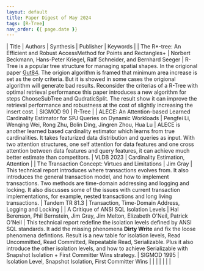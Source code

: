 ```yaml
---
layout: default
title: Paper Digest of May 2024
tags: [R-Tree]
nav_order: {{ page.date }}
---
```


| Title                                                                                        | Authors                                                                              | Synthesis                                                                                                                                                                                                                                                                                                                                                                                                                                                                                                                                                                                                                  | Publisher      | Keywords                                                  |
| The R\*-tree: An Efficient and Robust AccessMethod for Points and Rectangles+                | Norbert Beckmann, Hans-Peter Kriegel, Ralf Schneider, and Bernhard Seeger            | R-Tree is a popular tree structure for managing spatial shapes. In the origional paper [Gut84](http://www-db.deis.unibo.it/courses/SI-LS/papers/Gut84.pdf). The origion algorithm is framed that minimum area increase is set as the only criteria. But it is showed in some cases the origional algorithm will generate bad results. Reconsider the criterias of a R-Tree with optimal retrieval performance this paper introduces a new algorithm for steps ChooseSubTree and QudraticSplit. The result show it can improve the retrieval performance and robustness at the cost of slightly increasing the insert cost. | SIGMOD 90      | R-Tree                                                    |
| ALECE: An Attention-based Learned Cardinality Estimator for SPJ Queries on Dynamic Workloads | Pengfei Li, Wenqing Wei, Rong Zhu, Bolin Ding, Jingren Zhou, Hua Lu                  | ALECE is another learned based cardinality estimator which learns from true cardinalities. It takes featurized data distribution and queries as input. With two attention structures, one self attention for data features and one cross attention between data features and query features, it can achieve much better estimate than competitors.                                                                                                                                                                                                                                                                         | VLDB 2023      | Cardinality Estimation, Attention                         |
| The Transaction Concept: Virtues and Limitations                                             | Jim Gray                                                                             | This technical report introduces where transactions evolves from. It also introduces the general transaction model, and how to implement transactions. Two methods are time-domain addressing and logging and locking. It also discusses some of the issues with current transaction implementations, for example, nested transactions and long living transactions.                                                                                                                                                                                                                                                       | Tandem TR 81.3 | Transaction, Time-Domain Address, Logging and Locking     |
| A Critique of ANSI SQL Isolation Levels                                                      | Hal Berenson, Phil Bernstein, Jim Gray, Jim Melton, Elizabeth O'Neil, Patrick O'Neil | This technical report redefine the isolation levels defined by ANSI SQL standards. It add the missing phenomena **Dirty Write** and fix the loose phenomena defintions. Result is a new table for isolation levels, Read Uncommitted, Read Committed, Repeatable Read, Serializable. Plus it also introduce the other isolation levels, and how to achieve Serializable with Snapshot Isolation + First Committer Wins strategy.                                                                                                                                                                                           | SIGMOD 1995    | Isolation Level, Snapshot Isolation, First Committer Wins |
|                                                                                              |                                                                                      |                                                                                                                                                                                                                                                                                                                                                                                                                                                                                                                                                                                                                            |                |                                                           |
